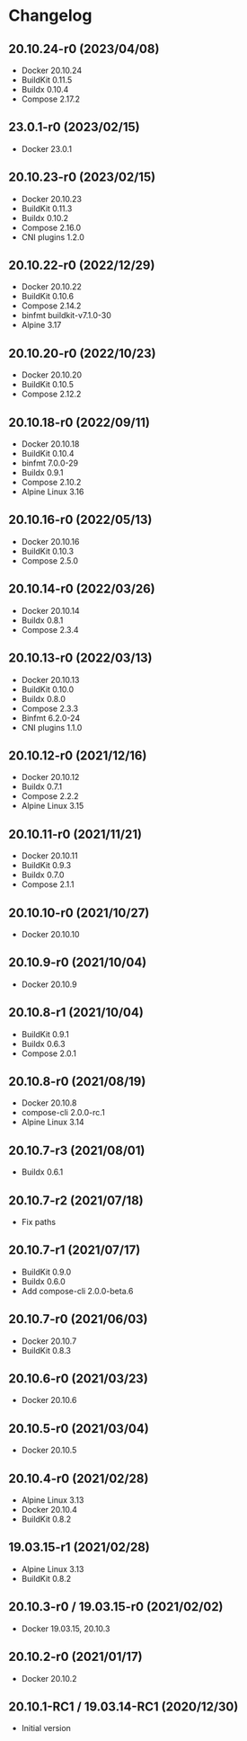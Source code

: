 # Changelog

## 20.10.24-r0 (2023/04/08)

* Docker 20.10.24
* BuildKit 0.11.5
* Buildx 0.10.4
* Compose 2.17.2

## 23.0.1-r0 (2023/02/15)

* Docker 23.0.1

## 20.10.23-r0 (2023/02/15)

* Docker 20.10.23
* BuildKit 0.11.3
* Buildx 0.10.2
* Compose 2.16.0
* CNI plugins 1.2.0

## 20.10.22-r0 (2022/12/29)

* Docker 20.10.22
* BuildKit 0.10.6
* Compose 2.14.2
* binfmt buildkit-v7.1.0-30
* Alpine 3.17

## 20.10.20-r0 (2022/10/23)

* Docker 20.10.20
* BuildKit 0.10.5
* Compose 2.12.2

## 20.10.18-r0 (2022/09/11)

* Docker 20.10.18
* BuildKit 0.10.4
* binfmt 7.0.0-29
* Buildx 0.9.1
* Compose 2.10.2
* Alpine Linux 3.16

## 20.10.16-r0 (2022/05/13)

* Docker 20.10.16
* BuildKit 0.10.3
* Compose 2.5.0

## 20.10.14-r0 (2022/03/26)

* Docker 20.10.14
* Buildx 0.8.1
* Compose 2.3.4

## 20.10.13-r0 (2022/03/13)

* Docker 20.10.13
* BuildKit 0.10.0
* Buildx 0.8.0
* Compose 2.3.3
* Binfmt 6.2.0-24
* CNI plugins 1.1.0

## 20.10.12-r0 (2021/12/16)

* Docker 20.10.12
* Buildx 0.7.1
* Compose 2.2.2
* Alpine Linux 3.15

## 20.10.11-r0 (2021/11/21)

* Docker 20.10.11
* BuildKit 0.9.3
* Buildx 0.7.0
* Compose 2.1.1

## 20.10.10-r0 (2021/10/27)

* Docker 20.10.10

## 20.10.9-r0 (2021/10/04)

* Docker 20.10.9

## 20.10.8-r1 (2021/10/04)

* BuildKit 0.9.1
* Buildx 0.6.3
* Compose 2.0.1

## 20.10.8-r0 (2021/08/19)

* Docker 20.10.8
* compose-cli 2.0.0-rc.1
* Alpine Linux 3.14

## 20.10.7-r3 (2021/08/01)

* Buildx 0.6.1

## 20.10.7-r2 (2021/07/18)

* Fix paths

## 20.10.7-r1 (2021/07/17)

* BuildKit 0.9.0
* Buildx 0.6.0
* Add compose-cli 2.0.0-beta.6

## 20.10.7-r0 (2021/06/03)

* Docker 20.10.7
* BuildKit 0.8.3

## 20.10.6-r0 (2021/03/23)

* Docker 20.10.6

## 20.10.5-r0 (2021/03/04)

* Docker 20.10.5

## 20.10.4-r0 (2021/02/28)

* Alpine Linux 3.13
* Docker 20.10.4
* BuildKit 0.8.2

## 19.03.15-r1 (2021/02/28)

* Alpine Linux 3.13
* BuildKit 0.8.2

## 20.10.3-r0 / 19.03.15-r0 (2021/02/02)

* Docker 19.03.15, 20.10.3

## 20.10.2-r0 (2021/01/17)

* Docker 20.10.2

## 20.10.1-RC1 / 19.03.14-RC1 (2020/12/30)

* Initial version

